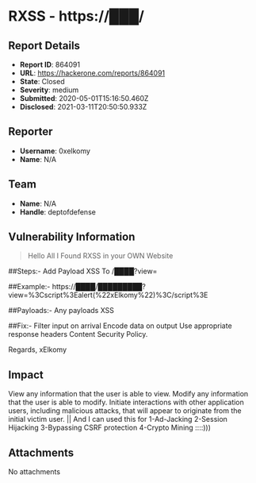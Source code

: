 # RXSS - https://███/

## Report Details
- **Report ID**: 864091
- **URL**: https://hackerone.com/reports/864091
- **State**: Closed
- **Severity**: medium
- **Submitted**: 2020-05-01T15:16:50.460Z
- **Disclosed**: 2021-03-11T20:50:50.933Z

## Reporter
- **Username**: 0xelkomy
- **Name**: N/A

## Team
- **Name**: N/A
- **Handle**: deptofdefense

## Vulnerability Information
>Hello All I Found RXSS in your OWN Website


##Steps:-
Add Payload XSS To /████?view=

##Example:-
https://████/█████████?view=%3Cscript%3Ealert(%22xElkomy%22)%3C/script%3E

##Payloads:-
Any payloads XSS

##Fix:-
Filter input on arrival
Encode data on output
Use appropriate response headers
Content Security Policy.

Regards, xElkomy

## Impact

View any information that the user is able to view. Modify any information that the user is able to modify. Initiate interactions with other application users, including malicious attacks, that will appear to originate from the initial victim user. || And I can used this for
1-Ad-Jacking
2-Session Hijacking
3-Bypassing CSRF protection
4-Crypto Mining ::::)))

## Attachments
No attachments
